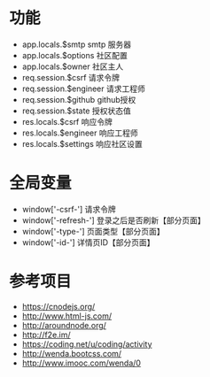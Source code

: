 # 功能
- app.locals.$smtp smtp 服务器
- app.locals.$options 社区配置
- app.locals.$owner 社区主人
- req.session.$csrf 请求令牌
- req.session.$engineer 请求工程师
- req.session.$github github授权
- req.session.$state 授权状态值
- res.locals.$csrf 响应令牌
- res.locals.$engineer 响应工程师
- res.locals.$settings 响应社区设置


# 全局变量
- window['-csrf-'] 请求令牌
- window['-refresh-'] 登录之后是否刷新【部分页面】
- window['-type-'] 页面类型【部分页面】
- window['-id-'] 详情页ID【部分页面】


# 参考项目
- <https://cnodejs.org/>
- <http://www.html-js.com/>
- <http://aroundnode.org/>
- <http://f2e.im/>
- <https://coding.net/u/coding/activity>
- <http://wenda.bootcss.com/>
- <http://www.imooc.com/wenda/0>
